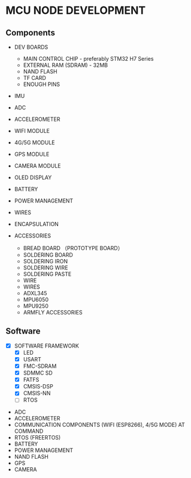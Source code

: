 # MCU NODE DEVELOPMENT

## Components
- DEV BOARDS
  - MAIN CONTROL CHIP - preferably STM32 H7 Series
  - EXTERNAL RAM (SDRAM) - 32MB
  - NAND FLASH
  - TF CARD
  - ENOUGH PINS
- IMU
- ADC
- ACCELEROMETER
- WIFI MODULE
- 4G/5G MODULE
- GPS MODULE
- CAMERA MODULE
- OLED DISPLAY
- BATTERY
- POWER MANAGEMENT
- WIRES
- ENCAPSULATION

- ACCESSORIES
  - BREAD BOARD （PROTOTYPE BOARD）
  - SOLDERING BOARD
  - SOLDERING IRON
  - SOLDERING WIRE
  - SOLDERING PASTE
  - WIRE 
  - WIRES
  - ADXL345
  - MPU6050
  - MPU9250
  - ARMFLY ACCESSORIES

## Software
- [x] SOFTWARE FRAMEWORK
  - [x] LED
  - [x] USART
  - [x] FMC-SDRAM
  - [x] SDMMC SD
  - [x] FATFS
  - [x] CMSIS-DSP
  - [x] CMSIS-NN
  - [ ] RTOS

- ADC
- ACCELEROMETER
- COMMUNICATION COMPONENTS (WIFI (ESP8266), 4/5G MODE) AT COMMAND
- RTOS (FREERTOS)
- BATTERY
- POWER MANAGEMENT
- NAND FLASH
- GPS
- CAMERA